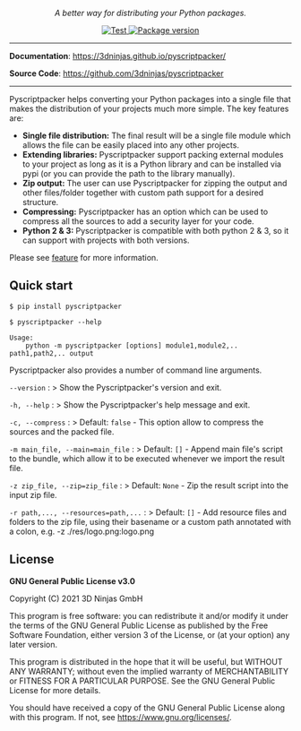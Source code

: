 <p align="center">
    <em>A better way for distributing your Python packages.</em>
</p>
<p align="center">
    <a href="https://github.com/3dninjas/pyscriptpacker/actions/workflows/unittests.yaml" target="_blank">
        <img src="https://github.com/3dninjas/pyscriptpacker/actions/workflows/unittests.yaml/badge.svg" alt="Test">
    </a>
    <a href="https://pypi.org/project/pyscriptpacker/" target="_blank">
        <img src="https://img.shields.io/pypi/v/pyscriptpacker?color=%2334D058&label=pypi%20package" alt="Package version">
    </a>
</p>

---

**Documentation**: <a href="https://3dninjas.github.io/pyscriptpacker/" target="_blank">https://3dninjas.github.io/pyscriptpacker/</a>

**Source Code**: <a href="https://github.com/3dninjas/pyscriptpacker" target="_blank">https://github.com/3dninjas/pyscriptpacker</a>

---

Pyscriptpacker helps converting your Python packages into a single file that makes the distribution of your projects much more simple.
The key features are:

- **Single file distribution:** The final result will be a single file module which allows the file can be easily placed into any other projects.
- **Extending libraries:** Pyscriptpacker support packing external modules to your project as long as it is a Python library and can be installed via pypi (or you can provide the path to the library manually).
- **Zip output:** The user can use Pyscriptpacker for zipping the output and other files/folder together with custom path support for a desired structure.
- **Compressing:** Pyscriptpacker has an option which can be used to compress all the sources to add a security layer for your code.
- **Python 2 & 3:** Pyscriptpacker is compatible with both python 2 & 3, so it can support with projects with both versions.

Please see [feature](/features) for more information.

## Quick start

``` console
$ pip install pyscriptpacker

$ pyscriptpacker --help

Usage:
    python -m pyscriptpacker [options] module1,module2,.. path1,path2,.. output
```

Pyscriptpacker also provides a number of command line arguments.

`--version` 
:   > Show the Pyscriptpacker's version and exit.

`-h, --help`
:   > Show the Pyscriptpacker's help message and exit.

`-c, --compress`
:   > Default: `false` - This option allow to compress the sources and the packed file.

`-m main_file, --main=main_file`
:   > Default: `[]` - Append main file's script to the bundle, which allow it to be executed whenever we import the result file.

`-z zip_file, --zip=zip_file`
:   > Default: `None` - Zip the result script into the input zip file.

`-r path,..., --resources=path,...`
:   > Default: `[]` - Add resource files and folders to the zip file, using their basename or a custom path annotated with a colon, e.g. -z ./res/logo.png:logo.png

## License

**GNU General Public License v3.0**

Copyright (C) 2021 3D Ninjas GmbH

This program is free software: you can redistribute it and/or modify
it under the terms of the GNU General Public License as published by
the Free Software Foundation, either version 3 of the License, or
(at your option) any later version.

This program is distributed in the hope that it will be useful,
but WITHOUT ANY WARRANTY; without even the implied warranty of
MERCHANTABILITY or FITNESS FOR A PARTICULAR PURPOSE.  See the
GNU General Public License for more details.

You should have received a copy of the GNU General Public License
along with this program.  If not, see <https://www.gnu.org/licenses/>.
